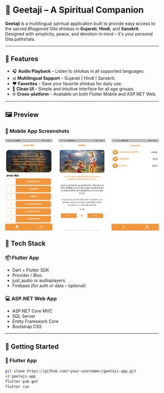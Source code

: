# 📿 Geetaji – A Spiritual Companion

**Geetaji** is a multilingual spiritual application built to provide easy access to the sacred *Bhagavad Gita* shlokas in **Gujarati**, **Hindi**, and **Sanskrit**. Designed with simplicity, peace, and devotion in mind – it's your personal Gita pathshala.

---

## 🌟 Features

- 🎧 **Audio Playback** – Listen to shlokas in all supported languages.
- 🕉️ **Multilingual Support** – Gujarati | Hindi | Sanskrit.
- ❤️ **Favorites** – Save your favorite shlokas for daily use.
- 📖 **Clean UI** – Simple and intuitive interface for all age groups.
- 🌐 **Cross-platform** – Available on both Flutter Mobile and ASP.NET Web.

---

## 🖼️ Preview

### 📱 Mobile App Screenshots

<div style="display: flex; gap: 20px;">
  <img src="https://github.com/aasheeta-gajera/GeetajiAspDotnet/raw/main/wwwroot/Assets/Apphome.jpeg" alt="Mobile Home" width="500" height="300"/>
  <img src="https://github.com/aasheeta-gajera/GeetajiAspDotnet/raw/main/wwwroot/Assets/AppShlokas.jpeg" alt="Shloka View" width="500" height="300"/>
  <img src="https://github.com/aasheeta-gajera/GeetajiAspDotnet/raw/main/wwwroot/Assets/AppFav.jpeg" alt="Favorite View" width="500" height="300"/>
</div>


## 🔧 Tech Stack

### 📦 Flutter App
- Dart + Flutter SDK
- Provider / Bloc
- just_audio or audioplayers
- Firebase (for auth or data – optional)

### 💻 ASP.NET Web App
- ASP.NET Core MVC
- SQL Server
- Entity Framework Core
- Bootstrap CSS

---

## 🚀 Getting Started

### 📲 Flutter App

```bash
git clone https://github.com/<your-username>/geetaji-app.git
cd geetaji-app
flutter pub get
flutter run

